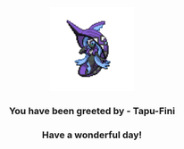 <p align="center">
    <img src="https://raw.githubusercontent.com/PokeAPI/sprites/master/sprites/pokemon/788.png" width="150" height="150">
</p>
<h3 align="center">You have been greeted by - <b>Tapu-Fini</b></h3>
<h3 align="center">Have a wonderful day!</h3>

